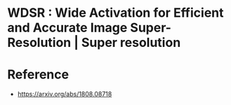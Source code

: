# WDSR : Wide Activation for Efficient and Accurate Image Super-Resolution | Super resolution

# Reference
- https://arxiv.org/abs/1808.08718
